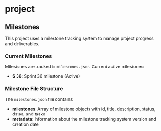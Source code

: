 # project

## Milestones

This project uses a milestone tracking system to manage project progress and deliverables.

### Current Milestones

Milestones are tracked in `milestones.json`. Current active milestones:

- **S 36**: Sprint 36 milestone (Active)

### Milestone File Structure

The `milestones.json` file contains:
- **milestones**: Array of milestone objects with id, title, description, status, dates, and tasks
- **metadata**: Information about the milestone tracking system version and creation date